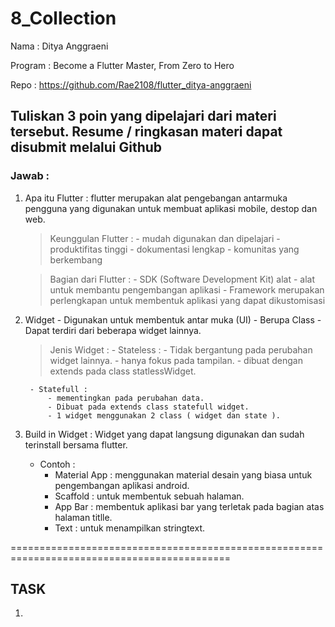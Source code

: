 # 8_Collection

Nama : Ditya Anggraeni

Program : Become a Flutter Master, From Zero to Hero

Repo : https://github.com/Rae2108/flutter_ditya-anggraeni

## Tuliskan 3 poin yang dipelajari dari materi tersebut. Resume / ringkasan materi dapat disubmit melalui Github

### Jawab : 

1. Apa itu Flutter : flutter merupakan alat pengebangan antarmuka pengguna yang digunakan untuk membuat aplikasi mobile, destop dan web. 
    > Keunggulan Flutter :
        - mudah digunakan dan dipelajari 
        - produktifitas tinggi
        - dokumentasi lengkap
        - komunitas yang berkembang

    > Bagian dari Flutter :
        - SDK (Software Development Kit) alat - alat untuk membantu pengembangan aplikasi
        - Framework merupakan perlengkapan untuk membentuk aplikasi yang dapat dikustomisasi

2. Widget 
        - Digunakan untuk membentuk antar muka (UI)
        - Berupa Class
        - Dapat terdiri dari beberapa widget lainnya.

    > Jenis Widget :
        - Stateless :
            - Tidak bergantung pada perubahan widget lainnya.
            - hanya fokus pada tampilan.
            - dibuat dengan extends pada class statlessWidget.
        
        - Statefull :
            - mementingkan pada perubahan data.
            - Dibuat pada extends class statefull widget.
            - 1 widget menggunakan 2 class ( widget dan state ).

3. Build in Widget : Widget yang dapat langsung digunakan dan sudah terinstall bersama flutter.
    - Contoh :
        - Material App : menggunakan material desain yang biasa untuk pengembangan aplikasi android.
        - Scaffold : untuk membentuk sebuah halaman.
        - App Bar : membentuk aplikasi bar yang terletak pada bagian atas halaman titlle.
        - Text : untuk menampilkan stringtext. 



============================================================================================

## TASK 

 
1. 